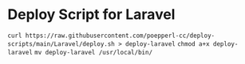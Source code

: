 Deploy Script for Laravel
=========================

`curl https://raw.githubusercontent.com/poepperl-cc/deploy-scripts/main/Laravel/deploy.sh > deploy-laravel`
`chmod a+x deploy-laravel`
`mv deploy-laravel /usr/local/bin/`

